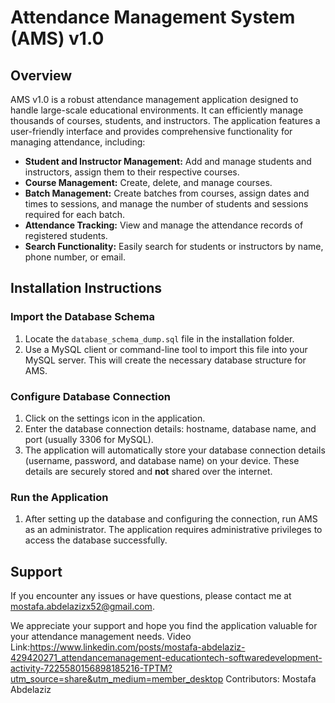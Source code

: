 # Attendance Management System (AMS) v1.0

## Overview

AMS v1.0 is a robust attendance management application designed to handle large-scale educational environments. It can efficiently manage thousands of courses, students, and instructors. The application features a user-friendly interface and provides comprehensive functionality for managing attendance, including:

- **Student and Instructor Management:** Add and manage students and instructors, assign them to their respective courses.
- **Course Management:** Create, delete, and manage courses.
- **Batch Management:** Create batches from courses, assign dates and times to sessions, and manage the number of students and sessions required for each batch.
- **Attendance Tracking:** View and manage the attendance records of registered students.
- **Search Functionality:** Easily search for students or instructors by name, phone number, or email.

## Installation Instructions

### Import the Database Schema

1. Locate the `database_schema_dump.sql` file in the installation folder.
2. Use a MySQL client or command-line tool to import this file into your MySQL server. This will create the necessary database structure for AMS.

### Configure Database Connection

1. Click on the settings icon in the application.
2. Enter the database connection details: hostname, database name, and port (usually 3306 for MySQL).
3. The application will automatically store your database connection details (username, password, and database name) on your device. These details are securely stored and **not** shared over the internet.

### Run the Application

1. After setting up the database and configuring the connection, run AMS as an administrator. The application requires administrative privileges to access the database successfully.

## Support

If you encounter any issues or have questions, please contact me at mostafa.abdelazizx52@gmail.com.

We appreciate your support and hope you find the application valuable for your attendance management needs.
Video Link:https://www.linkedin.com/posts/mostafa-abdelaziz-429420271_attendancemanagement-educationtech-softwaredevelopment-activity-7225580156898185216-TPTM?utm_source=share&utm_medium=member_desktop
Contributors: 
Mostafa Abdelaziz

